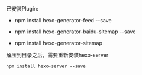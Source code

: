 已安装Plugin:

- npm install hexo-generator-feed --save

- npm install hexo-generator-baidu-sitemap --save

- npm install hexo-generator-sitemap

解压到目录之后，需要重新安装hexo-server

`npm install hexo-server --save`